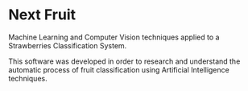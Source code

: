 # Next Fruit
Machine Learning and Computer Vision techniques applied to a Strawberries Classification System.

This software was developed in order to research and understand the automatic process of fruit classification using Artificial Intelligence techniques.

